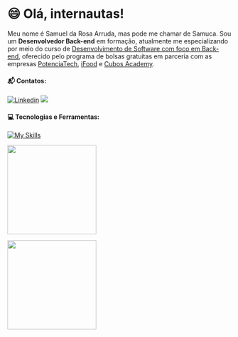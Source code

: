# :smile: Olá, internautas!
Meu nome é Samuel da Rosa Arruda, mas pode me chamar de Samuca. Sou um **Desenvolvedor Back-end** em formação, atualmente me especializando por meio do curso de <a href='https://www.cubos.academy/lp/1000bolsasifood'>Desenvolvimento de Software com foco em Back-end</a>, oferecido pelo programa de bolsas gratuitas em parceria com as empresas <a href='https://potenciatech.com.br'>PotenciaTech</a>, <a href='https://www.ifood.com.br/'>iFood</a> e <a href='https://cubos.academy/'>Cubos Academy</a>. 
#### 📬 Contatos:
[![Linkedin](https://img.shields.io/badge/LinkedIn-0077B5?style=for-the-badge&logo=linkedin&logoColor=white)](https://www.linkedin.com/in/samuel-da-rosa-arruda-1b3676201/)
<a href="mailto:arrudarosasamuel@gmail.com">
<img src="https://img.shields.io/badge/Gmail-c71610?style=for-the-badge&logo=gmail&logoColor=white" />
</a>



#### 💻 Tecnologias e Ferramentas:

[![My Skills](https://skillicons.dev/icons?i=js,nodejs,vscode,git,github)](https://skillicons.dev)<p>
<a href="https://github.com/samuelrosaarruda?tab=repositories">
  <img height=200 align="center" src="https://github-readme-stats.vercel.app/api/top-langs?username=samuelrosaarruda&layout=compact&langs_count=8&card_width=320" />
</a><p>
<a href="[https://github.com/samuelrosaarruda?tab=repositories](https://github.com/samuelrosaarruda?tab=repositories)">
  <img height=200 align="center" src="https://github-readme-stats.vercel.app/api?username=samuelrosaarruda" />
</a>
